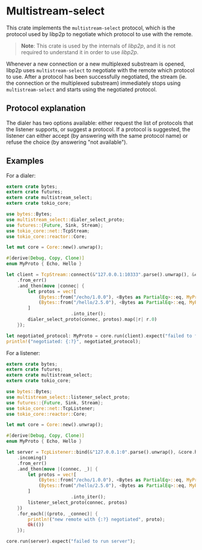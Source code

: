 # Multistream-select

This crate implements the `multistream-select` protocol, which is the protocol used by libp2p
to negotiate which protocol to use with the remote.

> **Note**: This crate is used by the internals of *libp2p*, and it is not required to
> understand it in order to use *libp2p*.

Whenever a new connection or a new multiplexed substream is opened, libp2p uses
`multistream-select` to negotiate with the remote which protocol to use. After a protocol has
been successfully negotiated, the stream (ie. the connection or the multiplexed substream)
immediately stops using `multistream-select` and starts using the negotiated protocol.

## Protocol explanation

The dialer has two options available: either request the list of protocols that the listener
supports, or suggest a protocol. If a protocol is suggested, the listener can either accept (by
answering with the same protocol name) or refuse the choice (by answering "not available").

## Examples

For a dialer:

```rust
extern crate bytes;
extern crate futures;
extern crate multistream_select;
extern crate tokio_core;

use bytes::Bytes;
use multistream_select::dialer_select_proto;
use futures::{Future, Sink, Stream};
use tokio_core::net::TcpStream;
use tokio_core::reactor::Core;

let mut core = Core::new().unwrap();

#[derive(Debug, Copy, Clone)]
enum MyProto { Echo, Hello }

let client = TcpStream::connect(&"127.0.0.1:10333".parse().unwrap(), &core.handle())
    .from_err()
    .and_then(move |connec| {
        let protos = vec![
            (Bytes::from("/echo/1.0.0"), <Bytes as PartialEq>::eq, MyProto::Echo),
            (Bytes::from("/hello/2.5.0"), <Bytes as PartialEq>::eq, MyProto::Hello),
        ]
                        .into_iter();
        dialer_select_proto(connec, protos).map(|r| r.0)
    });

let negotiated_protocol: MyProto = core.run(client).expect("failed to find a protocol");
println!("negotiated: {:?}", negotiated_protocol);
```

For a listener:

```rust
extern crate bytes;
extern crate futures;
extern crate multistream_select;
extern crate tokio_core;

use bytes::Bytes;
use multistream_select::listener_select_proto;
use futures::{Future, Sink, Stream};
use tokio_core::net::TcpListener;
use tokio_core::reactor::Core;

let mut core = Core::new().unwrap();

#[derive(Debug, Copy, Clone)]
enum MyProto { Echo, Hello }

let server = TcpListener::bind(&"127.0.0.1:0".parse().unwrap(), &core.handle()).unwrap()
    .incoming()
    .from_err()
    .and_then(move |(connec, _)| {
        let protos = vec![
            (Bytes::from("/echo/1.0.0"), <Bytes as PartialEq>::eq, MyProto::Echo),
            (Bytes::from("/hello/2.5.0"), <Bytes as PartialEq>::eq, MyProto::Hello),
        ]
                        .into_iter();
        listener_select_proto(connec, protos)
    })
    .for_each(|(proto, _connec)| {
        println!("new remote with {:?} negotiated", proto);
        Ok(())
    });

core.run(server).expect("failed to run server");
```
